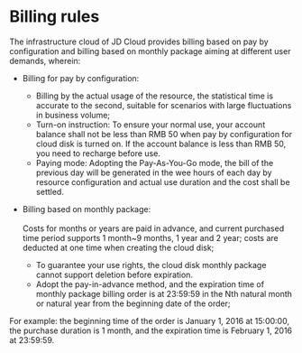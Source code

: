 # Billing rules

The infrastructure cloud of JD Cloud provides billing based on pay by configuration and billing based on monthly package aiming at different user demands, wherein:



- Billing for pay by configuration:
	- Billing by the actual usage of the resource, the statistical time is accurate to the second, suitable for scenarios with large fluctuations in business volume;
	- Turn-on instruction: To ensure your normal use, your account balance shall not be less than RMB 50 when pay by configuration for cloud disk is turned on. If the account balance is less than RMB 50, you need to recharge before use.
	- Paying mode: Adopting the Pay-As-You-Go mode, the bill of the previous day will be generated in the wee hours of each day by resource configuration and actual use duration and the cost shall be settled.



- Billing based on monthly package: <br><br>
Costs for months or years are paid in advance, and current purchased time period supports 1 month~9 months, 1 year and 2 year; costs are deducted at one time when creating the cloud disk;
	- To guarantee your use rights, the cloud disk monthly package cannot support deletion before expiration.
	- Adopt the pay-in-advance method, and the expiration time of monthly package billing order is at 23:59:59 in the Nth natural month or natural year from the beginning date of the order;

For example: the beginning time of the order is January 1, 2016 at 15:00:00, the purchase duration is 1 month, and the expiration time is February 1, 2016 at 23:59:59.
